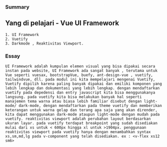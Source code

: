 ### Summary

## Yang di pelajari - Vue UI Framework

    1. UI Framework
    2. Vuetify
    3. Darkmode , Reaktivitas Viewport.

### Essay

    UI Framework adalah kumpulan elemen visual yang bisa dipakai secara instan pada website, UI Framework ada sangat banyak , terutama untuk Vue seperti vuesax, bootstrapVue, buefy, ant-design-vue , vuetify, tailwindvue, dll. pada modul ini kita mempelajari mengenai Vuetify, Vuetify dipilih karena paling banyak dipakai dan emiliki komponen yang lebih lengkap dan dokumentasi yang lebih lengkap. dengan mendaftarkan vuetify pada depedensi dan entry javascript kita bisa menggunakanya langsung. pada vuetify kita bisa melakukan banyak hal seperti manajemen tema warna atau biasa lebih familiar disebut dengan light-mode/ dark-mode, dengan mendaftarkan pada theme vuetify dan memberikan keterangan untuk warna gelap dan terang apa saja yang akan dirender, kita dapat menggunakan dark-mode ataupun light-mode dengan mudah pada vuetify. reaktivitas viewport adalah perubahan layout berdasarkan ukuran layar. pada vuetify terdapat breakpoint yang sudah disediakan mulai dari xs untuk < 600px hingga xl untuk >1904px. penggunaan reaktivitas viewport pada vuetify hanya dengan menambahkan syntax xs,sm,md,lg pada v-component yang telah disediakan. ex : <v-flex xs12 sm6>
